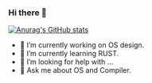 ### Hi there 👋
[![Anurag's GitHub stats](https://github-readme-stats.vercel.app/api?username=anuraghazra)](https://github.com/anuraghazra/github-readme-stats)
- 🔭 I’m currently working on OS design.
- 🌱 I’m currently learning RUST.
- 🤔 I’m looking for help with ...
- 💬 Ask me about OS and Compiler.
